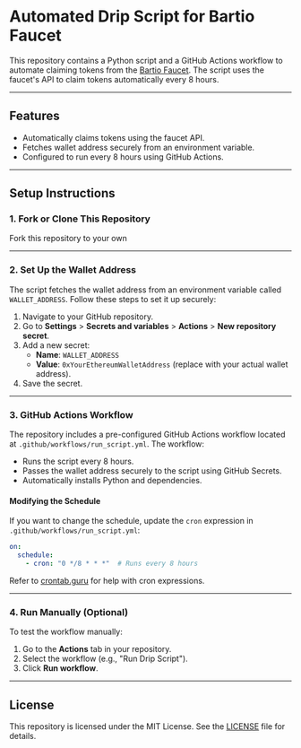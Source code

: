 
# Automated Drip Script for Bartio Faucet

This repository contains a Python script and a GitHub Actions workflow to automate claiming tokens from the [Bartio Faucet](https://bartio.faucet.berachain.com). The script uses the faucet's API to claim tokens automatically every 8 hours.

---

## Features

- Automatically claims tokens using the faucet API.
- Fetches wallet address securely from an environment variable.
- Configured to run every 8 hours using GitHub Actions.

---

## Setup Instructions

### 1. Fork or Clone This Repository
Fork this repository to your own

---

### 2. Set Up the Wallet Address
The script fetches the wallet address from an environment variable called `WALLET_ADDRESS`. Follow these steps to set it up securely:

1. Navigate to your GitHub repository.
2. Go to **Settings** > **Secrets and variables** > **Actions** > **New repository secret**.
3. Add a new secret:
   - **Name**: `WALLET_ADDRESS`
   - **Value**: `0xYourEthereumWalletAddress` (replace with your actual wallet address).
4. Save the secret.

---

### 3. GitHub Actions Workflow
The repository includes a pre-configured GitHub Actions workflow located at `.github/workflows/run_script.yml`. The workflow:
- Runs the script every 8 hours.
- Passes the wallet address securely to the script using GitHub Secrets.
- Automatically installs Python and dependencies.

#### Modifying the Schedule
If you want to change the schedule, update the `cron` expression in `.github/workflows/run_script.yml`:
```yaml
on:
  schedule:
    - cron: "0 */8 * * *"  # Runs every 8 hours
```
Refer to [crontab.guru](https://crontab.guru/) for help with cron expressions.

---

### 4. Run Manually (Optional)
To test the workflow manually:
1. Go to the **Actions** tab in your repository.
2. Select the workflow (e.g., "Run Drip Script").
3. Click **Run workflow**.

---

## License

This repository is licensed under the MIT License. See the [LICENSE](LICENSE) file for details.
